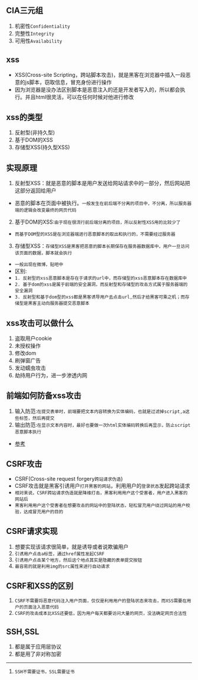 ## CIA三元组
1. 机密性`Confidentiality`
2. 完整性`Integrity`
3. 可用性`Availability`

## xss
* XSS(Cross-site Scripting，跨站脚本攻击)，就是黑客在浏览器中插入一段恶意的js脚本，窃取信息，冒充身份进行操作
* 因为浏览器是没办法区别脚本是恶意注入的还是开发者写入的，所以都会执行。并且html很灵活，可以在任何时候对他进行修改

## xss的类型
1. 反射型(非持久型)
2. 基于DOM的XSS
3. 存储型XSS(持久型XSS)

## 实现原理
1. 反射型XSS：就是恶意的脚本是用户发送给网站请求中的一部分，然后网站把这部分返回给用户
* 恶意的脚本在页面中被执行。`一般发生在前后端不分离的项目中，不分离，所以服务器端的逻辑会改变最终的网页代码`
2. 基于DOM的XSS:`由于现在很流行前后端分离的项目，所以反射性XSS用的比较少了`
* `而基于DOM型的XSS是在浏览器端进行恶意脚本的取出和执行的，不需要经过服务器`
3. 存储型XSS：`存储型XSS是黑客把恶意的脚本长期保存在服务器数据库中，用户一旦访问该页面的数据，脚本就会执行`
* `一般出现在微博，贴吧中`
* 区别:
* `1. 反射型的xss恶意脚本是存在于请求的url中，而存储型的xss恶意脚本存在数据库中`
* `2. 基于dom的xss是属于前端的安全漏洞，而反射型和存储型的攻击方式属于服务器端的安全漏洞`
* `3. 反射型和基于dom型的xss都是黑客诱导用户去点击url,然后才给黑客可乘之机；而存储型是黑客主动向服务器提交恶意脚本`

## xss攻击可以做什么
1. 盗取用户cookie
2. 未授权操作
3. 修改dom
4. 刷弹窗广告
5. 发动蠕虫攻击
6. 劫持用户行为，进一步渗透内网

## 前端如何防备xss攻击
1. 输入防范:`在提交表单时，前端要把文本内容转换为实体编码，也就是过滤掉script,a这些标签，然后再提交`
2. 输出防范:`在显示文本内容时，最好也要做一次html实体编码转换后再显示，防止script恶意脚本执行`
* [参考](https://www.jianshu.com/p/e554b5a5c304)

## CSRF攻击
* CSRF(Cross-site request forgery`跨站请求伪造`)
* CSRF攻击就是黑客引诱用户`打开黑客的网站`，利用用户的`登录状态`发起跨站请求
* `相对来说，CSRF跨站请求伪造就是降维打击，黑客利用用户这个受害者，用户进入黑客的网站后`
* `黑客利用用户这个受害者在想要攻击的网站中的登陆状态，轻松冒充用户绕过网站的用户校验，达成冒充用户的目的`

## CSRF请求实现
1. 想要实现该请求很简单，就是诱导或者说欺骗用户
2. `引诱用户点击a标签，通过href属性发起CSRF`
3. `引诱用户点击某个地方，然后这个地点其实是隐藏的表单提交按钮`
4. `最容易的就是利用img的src属性来进行自动请求`

## CSRF和XSS的区别
1. `CSRF不需要将恶意代码注入用户页面，仅仅是利用用户的登陆状态来攻击，而XSS需要在用户的页面注入恶意代码`
2. `CSRF的攻击成本比XSS还要低，因为用户每天都要访问大量的网页，没法确定网页合法性`

## SSH,SSL
1. 都是属于应用层协议
2. 都是用了非对称加密
---
1. `SSH不需要证书，SSL需要证书`
